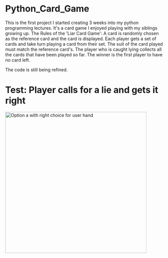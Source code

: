 # Python_Card_Game
This is the first project I started creating 3 weeks into my
python programming lectures. It's a card game I enjoyed playing with my
siblings growing up.
The Rules of the 'Liar Card Game':
      A card is randomly chosen as the reference card and the card is displayed.
      Each player gets a set of cards and take turn playing a card from
      their set. The suit of the card played must match the reference card's.
      The player who is caught lying collects all the cards that have
      been played so far. The winner is the first player to have no card left.
     
 The code is still being refined.

# Test: Player calls for a lie and gets it right
<img width="450" alt="Option a with right choice for user hand" src="https://user-images.githubusercontent.com/94755124/145058710-58660a43-1a52-4698-a631-1298476d9b62.PNG">
